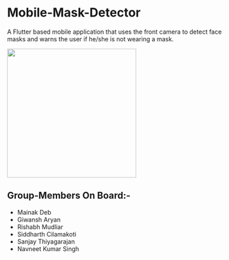 # Mobile-Mask-Detector 
A Flutter based mobile application that uses the front camera to detect face masks and warns the user if he/she is not wearing a mask. 

<img src="https://i.pinimg.com/originals/11/0a/ae/110aaeaf39fdb82821c196259fff7194.jpg" width="300" height="300">

## Group-Members On Board:-
- Mainak Deb
- Giwansh Aryan
- Rishabh Mudliar
- Siddharth Cilamakoti
- Sanjay Thiyagarajan
- Navneet Kumar Singh

